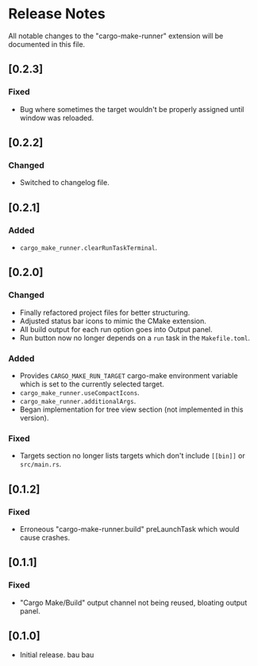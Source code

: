 # Release Notes

All notable changes to the "cargo-make-runner" extension will be documented in this file.

## [0.2.3]

### Fixed
- Bug where sometimes the target wouldn't be properly assigned until window was reloaded.

## [0.2.2]

### Changed
- Switched to changelog file.

## [0.2.1]

### Added
- `cargo_make_runner.clearRunTaskTerminal`.

## [0.2.0]

### Changed
- Finally refactored project files for better structuring.
- Adjusted status bar icons to mimic the CMake extension.
- All build output for each run option goes into Output panel.
- Run button now no longer depends on a `run` task in the `Makefile.toml`.

### Added
- Provides `CARGO_MAKE_RUN_TARGET` cargo-make environment variable which is set to the currently selected target.
- `cargo_make_runner.useCompactIcons`.
- `cargo_make_runner.additionalArgs`.
- Began implementation for tree view section (not implemented in this version).

### Fixed
- Targets section no longer lists targets which don't include `[[bin]]` or `src/main.rs`.

## [0.1.2]

### Fixed 
- Erroneous "cargo-make-runner.build" preLaunchTask which would cause crashes.

## [0.1.1]

### Fixed 
- "Cargo Make/Build" output channel not being reused, bloating output panel.

## [0.1.0]
- Initial release. bau bau